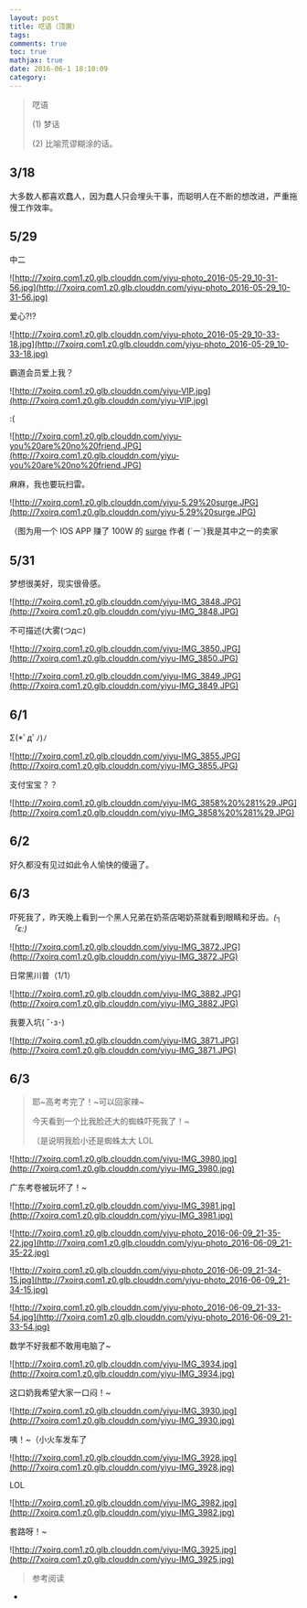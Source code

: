 ```yaml
---
layout: post
title: 呓语（顶置）
tags:
comments: true
toc: true
mathjax: true
date: 2016-06-1 18:10:09
category:
---
```


<!-- HTML -->
<blockquote class="blockquote-center">呓语

(1) 梦话

(2) 比喻荒谬糊涂的话。</blockquote>


<!--more-->

## 3/18

大多数人都喜欢蠢人，因为蠢人只会埋头干事，而聪明人在不断的想改进，严重拖慢工作效率。

## 5/29

中二

![http://7xoirq.com1.z0.glb.clouddn.com/yiyu-photo_2016-05-29_10-31-56.jpg](http://7xoirq.com1.z0.glb.clouddn.com/yiyu-photo_2016-05-29_10-31-56.jpg)

爱心?!?

![http://7xoirq.com1.z0.glb.clouddn.com/yiyu-photo_2016-05-29_10-33-18.jpg](http://7xoirq.com1.z0.glb.clouddn.com/yiyu-photo_2016-05-29_10-33-18.jpg)

霸道会员爱上我？

 ![http://7xoirq.com1.z0.glb.clouddn.com/yiyu-VIP.jpg](http://7xoirq.com1.z0.glb.clouddn.com/yiyu-VIP.jpg)



:(

![http://7xoirq.com1.z0.glb.clouddn.com/yiyu-you%20are%20no%20friend.JPG](http://7xoirq.com1.z0.glb.clouddn.com/yiyu-you%20are%20no%20friend.JPG)



麻麻，我也要玩扫雷。

![http://7xoirq.com1.z0.glb.clouddn.com/yiyu-5.29%20surge.JPG](http://7xoirq.com1.z0.glb.clouddn.com/yiyu-5.29%20surge.JPG)

（图为用一个 IOS APP 赚了 100W 的 [surge](https://medium.com/@scomper/surge-%E9%85%8D%E7%BD%AE%E6%96%87%E4%BB%B6-a1533c10e80b) 作者  (´ー`)我是其中之一的卖家



## 5/31

梦想很美好，现实很骨感。

![http://7xoirq.com1.z0.glb.clouddn.com/yiyu-IMG_3848.JPG](http://7xoirq.com1.z0.glb.clouddn.com/yiyu-IMG_3848.JPG)



不可描述(大雾(つд⊂)

![http://7xoirq.com1.z0.glb.clouddn.com/yiyu-IMG_3850.JPG](http://7xoirq.com1.z0.glb.clouddn.com/yiyu-IMG_3850.JPG)



![http://7xoirq.com1.z0.glb.clouddn.com/yiyu-IMG_3849.JPG](http://7xoirq.com1.z0.glb.clouddn.com/yiyu-IMG_3849.JPG)



## 6/1

Σ(*ﾟдﾟﾉ)ﾉ

![http://7xoirq.com1.z0.glb.clouddn.com/yiyu-IMG_3855.JPG](http://7xoirq.com1.z0.glb.clouddn.com/yiyu-IMG_3855.JPG)

支付宝宝？？

![http://7xoirq.com1.z0.glb.clouddn.com/yiyu-IMG_3858%20%281%29.JPG](http://7xoirq.com1.z0.glb.clouddn.com/yiyu-IMG_3858%20%281%29.JPG)



## 6/2

好久都没有见过如此令人愉快的傻逼了。



## 6/3

吓死我了，昨天晚上看到一个黑人兄弟在奶茶店喝奶茶就看到眼睛和牙齿。_(┐「ε:)_

![http://7xoirq.com1.z0.glb.clouddn.com/yiyu-IMG_3872.JPG](http://7xoirq.com1.z0.glb.clouddn.com/yiyu-IMG_3872.JPG)

日常黑川普（1/1）

![http://7xoirq.com1.z0.glb.clouddn.com/yiyu-IMG_3882.JPG](http://7xoirq.com1.z0.glb.clouddn.com/yiyu-IMG_3882.JPG)

我要入坑( ˘･з･)

![http://7xoirq.com1.z0.glb.clouddn.com/yiyu-IMG_3871.JPG](http://7xoirq.com1.z0.glb.clouddn.com/yiyu-IMG_3871.JPG)



## 6/3

> 耶~高考考完了！~可以回家辣~
>
> 今天看到一个比我脸还大的蜘蛛吓死我了！~
>
> （是说明我脸小还是蜘蛛太大 LOL

![http://7xoirq.com1.z0.glb.clouddn.com/yiyu-IMG_3980.jpg](http://7xoirq.com1.z0.glb.clouddn.com/yiyu-IMG_3980.jpg)



广东考卷被玩坏了！~

![http://7xoirq.com1.z0.glb.clouddn.com/yiyu-IMG_3981.jpg](http://7xoirq.com1.z0.glb.clouddn.com/yiyu-IMG_3981.jpg)



![http://7xoirq.com1.z0.glb.clouddn.com/yiyu-photo_2016-06-09_21-35-22.jpg](http://7xoirq.com1.z0.glb.clouddn.com/yiyu-photo_2016-06-09_21-35-22.jpg)



![http://7xoirq.com1.z0.glb.clouddn.com/yiyu-photo_2016-06-09_21-34-15.jpg](http://7xoirq.com1.z0.glb.clouddn.com/yiyu-photo_2016-06-09_21-34-15.jpg)



![http://7xoirq.com1.z0.glb.clouddn.com/yiyu-photo_2016-06-09_21-33-54.jpg](http://7xoirq.com1.z0.glb.clouddn.com/yiyu-photo_2016-06-09_21-33-54.jpg)











数学不好我都不敢用电脑了~

![http://7xoirq.com1.z0.glb.clouddn.com/yiyu-IMG_3934.jpg](http://7xoirq.com1.z0.glb.clouddn.com/yiyu-IMG_3934.jpg)



这口奶我希望大家一口闷！~

![http://7xoirq.com1.z0.glb.clouddn.com/yiyu-IMG_3930.jpg](http://7xoirq.com1.z0.glb.clouddn.com/yiyu-IMG_3930.jpg)



咦！~（小火车发车了

![http://7xoirq.com1.z0.glb.clouddn.com/yiyu-IMG_3928.jpg](http://7xoirq.com1.z0.glb.clouddn.com/yiyu-IMG_3928.jpg)

 LOL

![http://7xoirq.com1.z0.glb.clouddn.com/yiyu-IMG_3982.jpg](http://7xoirq.com1.z0.glb.clouddn.com/yiyu-IMG_3982.jpg)

套路呀！~

![http://7xoirq.com1.z0.glb.clouddn.com/yiyu-IMG_3925.jpg](http://7xoirq.com1.z0.glb.clouddn.com/yiyu-IMG_3925.jpg)






> 参考阅读
>
> 
- []()